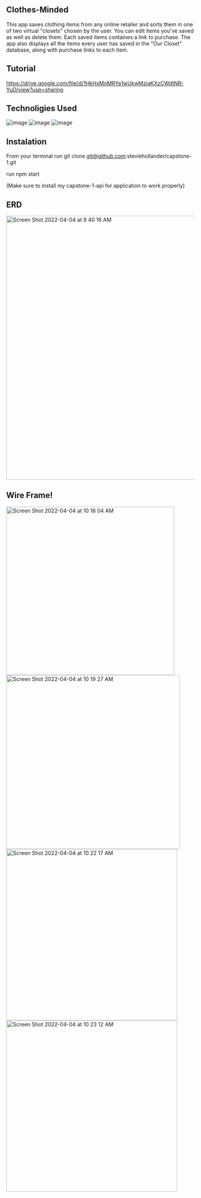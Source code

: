 ## Clothes-Minded
This app saves clothing items from any online retailer and sorts them in one of two virtual "closets" chosen by the user. You can edit items you've saved as well as delete them. Each saved items containes a link to purchase. The app also displays all the items every user has saved in the "Our Closet" database, along with purchase links to each item. 

## Tutorial 
https://drive.google.com/file/d/1HkHxMnMRYe1wUkwMzjaKXzCWdtNR-YuD/view?usp=sharing

## Technoligies Used

![image](https://user-images.githubusercontent.com/96503963/161581398-4ca4c1ab-699c-4b1e-b2fc-110a31af4dd5.png)
![image](https://user-images.githubusercontent.com/96503963/161581540-ddfd2742-94ba-4689-932f-8d46241d1315.png)
![image](https://user-images.githubusercontent.com/96503963/161581691-ce2032bc-6b86-431f-a742-4d46428f0f76.png)


## Instalation 

From your terminal run git clone git@github.com:steviehollander/capstone-1.git

run npm start

(Make sure to install my capstone-1-api for application to work properly)










## ERD
<img width="704" alt="Screen Shot 2022-04-04 at 9 40 16 AM" src="https://user-images.githubusercontent.com/96503963/161575104-522adb44-c893-4ba9-8884-404f6adb308a.png">

## Wire Frame! 
<img width="449" alt="Screen Shot 2022-04-04 at 10 18 04 AM" src="https://user-images.githubusercontent.com/96503963/161576194-39f13c68-9e7c-44f3-99c8-d35455d9a441.png">
<img width="464" alt="Screen Shot 2022-04-04 at 10 19 27 AM" src="https://user-images.githubusercontent.com/96503963/161576809-a9ae373c-f81f-4753-b38a-c533c555fa89.png">
<img width="457" alt="Screen Shot 2022-04-04 at 10 22 17 AM" src="https://user-images.githubusercontent.com/96503963/161577191-4b0cdd6c-4237-40f8-b56e-b42e1b3116de.png">
<img width="457" alt="Screen Shot 2022-04-04 at 10 23 12 AM" src="https://user-images.githubusercontent.com/96503963/161577351-e235d306-b512-4176-afbf-13b9f0da5af7.png">

